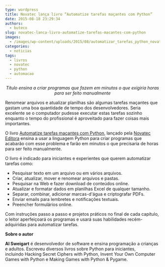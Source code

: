 ```yaml
---
type: wordpress
title: Novatec lança livro “Automatize tarefas maçantes com Python”
date: 2015-08-18 23:29:34
authors:
  - buteco
slug: novatec-lanca-livro-automatize-tarefas-macantes-com-python
images:
  - /images/wp-content/uploads/2015/08/automatizar_tarefas_python_novatec.png
categories:
  - noticias
tags:
  - livros
  - novatec
  - python
  - automacao
---
```


<p align="center"><i>Título ensina a criar programas que fazem em minutos o que exigiria horas para ser feito manualmente</i></p>
Renomear arquivos e atualizar planilhas são algumas tarefas maçantes que gastam uma boa quantidade de tempo dos desenvolvedores. Seria excelente se o computador pudesse executar estas tarefas sozinho enquanto o tempo do profissional é aproveitado para fazer coisas mais importantes.

<!--more-->

O livro <a href="http://www.novatec.com.br/livros/automatizepython/" target="_blank">Automatize tarefas maçantes com Python</a>, lançado pela <a href="http://www.novatec.com.br/" target="_blank">Novatec Editora</a> ensina a usar a linguagem Python para criar programas que acabarão com esse problema e farão em minutos o que precisaria de horas para ser feito manualmente.

O livro é indicado para iniciantes e experientes que querem automatizar tarefas como:
<ul>
	<li>Pesquisar texto em um arquivo ou em vários arquivos.</li>
	<li>Criar, atualizar, mover e renomear arquivos e pastas.</li>
	<li>Pesquisar na Web e fazer download de conteúdos online.</li>
	<li>Atualizar e formatar dados em planilhas Excel de qualquer tamanho.</li>
	<li>Separar, combinar, adicionar marcas-d'água e criptografar PDFs.</li>
	<li>Enviar emails para lembretes e notificações textuais.</li>
	<li>Preencher formulários online.</li>
</ul>
Com instruções passo a passo e projetos práticos no final de cada capítulo, o leitor aperfeiçoará os programas e usará suas habilidades recém-adquiridas para automatizar tarefas.

<b>Sobre o autor</b>

<b>Al Sweigart</b> é desenvolvedor de software e ensina programação a crianças e adultos. Escreveu diversos livros sobre Python para iniciantes, incluindo Hacking Secret Ciphers with Python, Invent Your Own Computer Games with Python e Making Games with Python &amp; Pygame.
